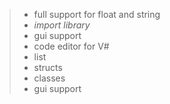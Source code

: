 
> * full support for float and string
> * _import library_
> * gui support 
> * code editor for V#
> * list
> * structs
> * classes
> * gui support